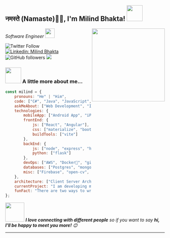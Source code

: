 <h2>नमस्ते (Namaste)🙏🏻, I'm Milind Bhakta! <img src="https://media.giphy.com/media/12oufCB0MyZ1Go/giphy.gif" width="50"></h2>
<img align='right' src="https://media.giphy.com/media/M9gbBd9nbDrOTu1Mqx/giphy.gif" width="230">
<p><em>Software Engineer <img src="https://media.giphy.com/media/WUlplcMpOCEmTGBtBW/giphy.gif" width="30"> 
</em></p>

![Twitter Follow](https://img.shields.io/twitter/follow/milinbhakta?label=Follow)
[![Linkedin: Milind Bhakta](https://img.shields.io/badge/-milinbhakta-blue?style=flat-square&logo=Linkedin&logoColor=white&link=https://www.linkedin.com/in/milindbhakta/)](https://www.linkedin.com/in/milindbhakta/)
![GitHub followers](https://img.shields.io/github/followers/milinbhakta?label=Follow&style=social)
![](https://visitor-badge.glitch.me/badge?page_id=milinbhakta.milinbhakta)


### <img src="https://media.giphy.com/media/VgCDAzcKvsR6OM0uWg/giphy.gif" width="50"> A little more about me...  

```javascript
const milind = {
    pronouns: "He" | "Him",
    code: ["C#", "Java", "JavaScript", "Python"],
    askMeAbout: ["Web Development", "Iot"],
    technologies: {
        mobileApp: ["Android App", "iPhone App"],
        frontEnd: {
            js: ["React", "Angular"],
            css: ["materialize", "bootstrap", "tailwind css", "pico css"]
            buildTools: ["vite"]
        },
        backEnd: {
            js: ["node", "express", "hapi"],
            python: ["flask"]
        },
        devOps: ["AWS", "Docker🐳", "gitlab", "github actions"],
        databases: ["Postgres", "mongo", "MySql", "sqlite", "Oracle"],
        misc: ["Firebase", "open-cv", "htmx"]
    },
    architecture: ["Client Server Architecture", "Serverless Architecture", "Progressive web applications", "Single page applications"],
    currentProject: "I am developing multi-platform clipRust app with rust and tauri",
    funFact: "There are two ways to write error-free programs; only the third one works"
};
```

<img src="https://media.giphy.com/media/LnQjpWaON8nhr21vNW/giphy.gif" width="60"> <em><b>I love connecting with different people</b> so if you want to say <b>hi, I'll be happy to meet you more!</b> 😊</em>

---
